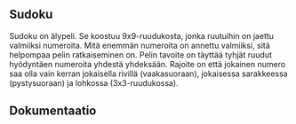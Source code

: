 ## Sudoku

Sudoku on älypeli. Se koostuu 9x9-ruudukosta, jonka ruutuihin on jaettu valmiiksi numeroita. Mitä enemmän numeroita on annettu valmiiksi, sitä helpompaa pelin ratkaiseminen on. Pelin tavoite on täyttää tyhjät ruudut hyödyntäen numeroita yhdestä yhdeksään. Rajoite on että jokainen numero saa olla vain kerran jokaisella rivillä (vaakasuoraan), jokaisessa sarakkeessa (pystysuoraan) ja lohkossa (3x3-ruudukossa).

## Dokumentaatio

<!-- -Käyttöohje
-[Vaatimusmäärittely](https://github.com/Ozath/ot-harjoitustyo/blob/master/sudoku/dokumentaatio/vaatimusmaarittely.md)

<!-- -Arkkitehtuurikuvaus
<!-- -Testausdokumentti
-[Tuntikirjanpito](https://github.com/Ozath/ot-harjoitustyo/blob/master/sudoku/dokumentaatio/tuntikirjanpito.md)
